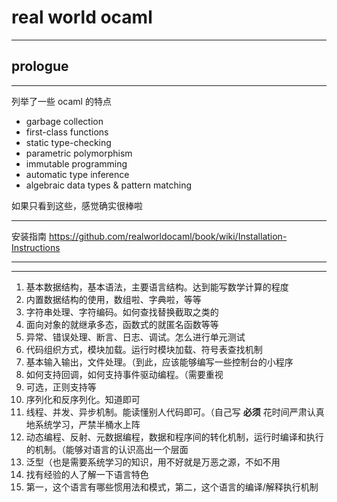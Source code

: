 # real world ocaml

---

## prologue

---

列举了一些 ocaml 的特点

- garbage collection
- first-class functions
- static type-checking
- parametric polymorphism
- immutable programming
- automatic type inference
- algebraic data types & pattern matching

如果只看到这些，感觉确实很棒啦

---

安装指南
https://github.com/realworldocaml/book/wiki/Installation-Instructions

---






---

1. 基本数据结构，基本语法，主要语言结构。达到能写数学计算的程度
2. 内置数据结构的使用，数组啦、字典啦，等等
3. 字符串处理、字符编码。如何查找替换截取之类的
4. 面向对象的就继承多态，函数式的就匿名函数等等
5. 异常、错误处理、断言、日志、调试。怎么进行单元测试
6. 代码组织方式，模块加载。运行时模块加载、符号表查找机制
7. 基本输入输出，文件处理。（到此，应该能够编写一些控制台的小程序
8. 如何支持回调，如何支持事件驱动编程。（需要重视
9. 可选，正则支持等
10. 序列化和反序列化。知道即可
11. 线程、并发、异步机制。能读懂别人代码即可。（自己写 **必须** 花时间严肃认真地系统学习，严禁半桶水上阵
12. 动态编程、反射、元数据编程，数据和程序间的转化机制，运行时编译和执行的机制。（能够对语言的认识高出一个层面
13. 泛型（也是需要系统学习的知识，用不好就是万恶之源，不如不用
14. 找有经验的人了解一下语言特色
15. 第一，这个语言有哪些惯用法和模式，第二，这个语言的编译/解释执行机制
